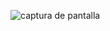 ![captura de pantalla](https://github.com/user-attachments/assets/affda037-0c03-4a7d-b590-09d9d158cb95)
